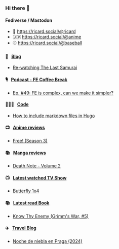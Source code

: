 ### Hi there 👋

#### Fediverse / Mastodon

- 🐘 https://ricard.social/@ricard
- 🇯🇵 https://ricard.social/@anime
- ⚾️ https://ricard.social/@baseball

#### 📝 &nbsp;&nbsp;[Blog](https://ricard.blog)

- [Re-watching The Last Samurai](https://ricard.blog/personal/re-watching-the-last-samurai/)

#### 🎙 &nbsp;&nbsp;[Podcast - FE Coffee Break](https://frontend.coffee)

- [Ep. #49: FE is complex, can we make it simpler?](https://share.transistor.fm/s/af48bff2)

#### 👨🏻‍💻 &nbsp;&nbsp;[Code](https://ricard.dev)

- [How to include markdown files in Hugo](https://ricard.dev/how-to-include-markdown-files-in-hugo/)

#### 📺 &nbsp;&nbsp;[Anime reviews](https://anime.ricard.blog)

- [Free! (Season 3)](https://anime.ricard.blog/reviews/free-season-3/)

#### 📚 &nbsp;&nbsp;[Manga reviews](https://anime.ricard.blog)

- [Death Note - Volume 2](https://manga.ricard.blog/reviews/death-note/volume/2/)

#### 📺 &nbsp;&nbsp;[Latest watched TV Show](https://quicoto.github.io/reviews/tv-shows)

- [Butterfly 1x4](https://quicoto.github.io/reviews/tv-shows/butterfly/1x4)

#### 📚 &nbsp;&nbsp;[Latest read Book](https://ricard.blog/books/)

- [Know Thy Enemy (Grimm&#39;s War, #5)](https://www.goodreads.com/review/show/7019803899?utm_medium=api&amp;utm_source=rss)

#### ✈️ &nbsp;&nbsp;[Travel Blog](https://www.quicoto.com/)

- [Noche de niebla en Praga (2024)](https://www.quicoto.com/noche-de-niebla-en-praga-2024/)
